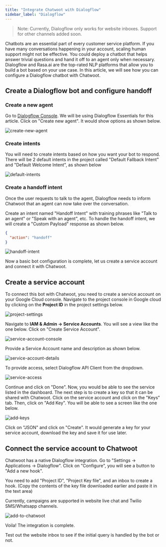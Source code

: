 ```yaml
---
title: "Integrate Chatwoot with Dialogflow"
sidebar_label: "Dialogflow"
---
```


> Note: Currently, Dialogflow only works for website inboxes. Support for other channels added soon.

Chatbots are an essential part of every customer service platform. If you have many conversations happening in your account, scaling human support might not be effective. You could deploy a chatbot that helps answer trivial questions and hand it off to an agent only when necessary. Dialogflow and Rasa.ai are the top-rated NLP platforms that allow you to build a bot based on your use case. In this article, we will see how you can configure a Dialogflow chatbot with Chatwoot.

## Create a Dialogflow bot and configure handoff


### Create a new agent
Go to [Dialogflow Console](https://dialogflow.cloud.google.com). We will be using Dialogflow Essentials for this article. Click on "Create new agent". It would show options as shown below.

![create-new-agent](./images/dialogflow/create-new-agent.png)

### Create intents

You will need to create intents based on how you want your bot to respond. There will be 2 default intents in the project called "Default Fallback Intent" and "Default Welcome Intent", as shown below

![default-intents](./images/dialogflow/default-intents.png)

### Create a handoff intent

Once the user requests to talk to the agent, Dialogflow needs to inform Chatwoot that an agent can now take over the conversation.

Create an intent named "Handoff Intent" with training phrases like "Talk to an agent" or "Speak with an agent", etc. To handle the handoff intent, we will create a "Custom Payload" response as shown below.
```json
{
  "action": "handoff"
}
```
![handoff-intent](./images/dialogflow/handoff-intent.png)


Now a basic bot configuration is complete, let us create a service account and connect it with Chatwoot.

## Create a service account

To connect this bot with Chatwoot, you need to create a service account on your Google Cloud console. Navigate to the project console in Google cloud by clicking on the **Project ID** in the project settings below.

![project-settings](./images/dialogflow/project-settings.png)

Navigate to **IAM & Admin -> Service Accounts**. You will see a view like the one below. Click on "Create Service Account".

![service-account-console](./images/dialogflow/service-account-console.png)

Provide a Service Account name and description as shown below.

![service-account-details](./images/dialogflow/service-account-details.png)

To provide access, select Dialogflow API Client from the dropdown.

![service-access](./images/dialogflow/service-access.png)

Continue and click on "Done". Now, you would be able to see the service listed in the dashboard. The next step is to create a key so that it can be shared with Chatwoot. Click on the service account and click on the "Keys" tab. Then, click on "Add Key". You will be able to see a screen like the one below.

![add-keys](./images/dialogflow/add-keys.png)

Click on "JSON" and click on "Create". It would generate a key for your service account, download the key and save it for use later.

## Connect the service account to Chatwoot

Chatwoot has a native Dialogflow integration. Go to "Settings -> Applications -> Dialogflow". Click on "Configure", you will see a button to "Add a new hook".

You need to add "Project ID", "Project Key file", and an inbox to create a hook. (Copy the contents of the key file downloaded earlier and paste it in the text area)

Currently, campaigns are supported in website live chat and Twilio SMS/Whatsapp channels.

![add-to-chatwoot](./images/dialogflow/add-to-chatwoot.png)

Voila! The integration is complete.

Test out the website inbox to see if the initial query is handled by the bot or not.

